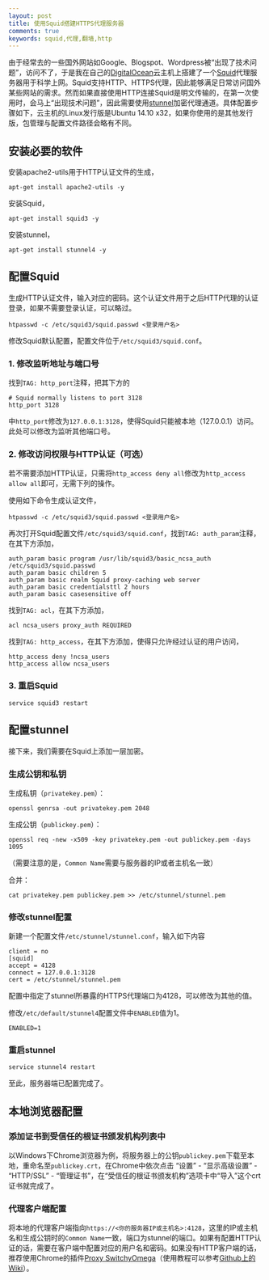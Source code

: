 ```yaml
---
layout: post
title: 使用Squid搭建HTTPS代理服务器
comments: true
keywords: squid,代理,翻墙,http
---
```


由于经常去的一些国外网站如Google、Blogspot、Wordpress被“出现了技术问题”，访问不了，于是我在自己的[DigitalOcean][1]云主机上搭建了一个[Squid][2]代理服务器用于科学上网。Squid支持HTTP、HTTPS代理，因此能够满足日常访问国外某些网站的需求。然而如果直接使用HTTP连接Squid是明文传输的，在第一次使用时，会马上“出现技术问题”，因此需要使用[stunnel][3]加密代理通道。具体配置步骤如下，云主机的Linux发行版是Ubuntu 14.10 x32，如果你使用的是其他发行版，包管理与配置文件路径会略有不同。

## 安装必要的软件

安装apache2-utils用于HTTP认证文件的生成，

    apt-get install apache2-utils -y

安装Squid，

    apt-get install squid3 -y

安装stunnel，

    apt-get install stunnel4 -y


## 配置Squid

生成HTTP认证文件，输入对应的密码。这个认证文件用于之后HTTP代理的认证登录，如果不需要登录认证，可以略过。

    htpasswd -c /etc/squid3/squid.passwd <登录用户名>

修改Squid默认配置，配置文件位于`/etc/squid3/squid.conf`。

### 1. 修改监听地址与端口号

找到`TAG: http_port`注释，把其下方的

    # Squid normally listens to port 3128
    http_port 3128

中`http_port`修改为`127.0.0.1:3128`，使得Squid只能被本地（127.0.0.1）访问。此处可以修改为监听其他端口号。

### 2. 修改访问权限与HTTP认证（可选）

若不需要添加HTTP认证，只需将`http_access deny all`修改为`http_access allow all`即可，无需下列的操作。

使用如下命令生成认证文件，

    htpasswd -c /etc/squid3/squid.passwd <登录用户名>

再次打开Squid配置文件`/etc/squid3/squid.conf`，找到`TAG: auth_param`注释，在其下方添加，

    auth_param basic program /usr/lib/squid3/basic_ncsa_auth /etc/squid3/squid.passwd
    auth_param basic children 5
    auth_param basic realm Squid proxy-caching web server
    auth_param basic credentialsttl 2 hours
    auth_param basic casesensitive off

找到`TAG: acl`，在其下方添加，

    acl ncsa_users proxy_auth REQUIRED

找到`TAG: http_access`，在其下方添加，使得只允许经过认证的用户访问，

    http_access deny !ncsa_users
    http_access allow ncsa_users

### 3. 重启Squid

    service squid3 restart

## 配置stunnel

接下来，我们需要在Squid上添加一层加密。

### 生成公钥和私钥

生成私钥（`privatekey.pem`）：

    openssl genrsa -out privatekey.pem 2048

生成公钥（`publickey.pem`）：

    openssl req -new -x509 -key privatekey.pem -out publickey.pem -days 1095

（需要注意的是，`Common Name`需要与服务器的IP或者主机名一致）

合并：

    cat privatekey.pem publickey.pem >> /etc/stunnel/stunnel.pem

### 修改stunnel配置

新建一个配置文件`/etc/stunnel/stunnel.conf`，输入如下内容

    client = no
    [squid]
    accept = 4128
    connect = 127.0.0.1:3128
    cert = /etc/stunnel/stunnel.pem

配置中指定了stunnel所暴露的HTTPS代理端口为4128，可以修改为其他的值。

修改`/etc/default/stunnel4`配置文件中`ENABLED`值为1。

    ENABLED=1

### 重启stunnel

    service stunnel4 restart

至此，服务器端已配置完成了。

## 本地浏览器配置

### 添加证书到受信任的根证书颁发机构列表中

以Windows下Chrome浏览器为例，将服务器上的公钥`publickey.pem`下载至本地，重命名至`publickey.crt`，在Chrome中依次点击 “设置” - “显示高级设置” - “HTTP/SSL” - “管理证书”，在“受信任的根证书颁发机构”选项卡中“导入”这个crt证书就完成了。

### 代理客户端配置

将本地的代理客户端指向`https://<你的服务器IP或主机名>:4128`，这里的IP或主机名和生成公钥时的`Common Name`一致，端口为stunnel的端口。如果有配置HTTP认证的话，需要在客户端中配置对应的用户名和密码。如果没有HTTP客户端的话，推荐使用Chrome的插件[Proxy SwitchyOmega][4]（使用教程可以参考[Github上的Wiki][5]）。

 [1]: https://m.do.co/c/a046a1feb184
 [2]: http://www.squid-cache.org/
 [3]: https://www.stunnel.org/index.html
 [4]: https://chrome.google.com/webstore/detail/proxy-switchyomega/padekgcemlokbadohgkifijomclgjgif?hl=en
 [5]: https://github.com/FelisCatus/SwitchyOmega/wiki/GFWList
